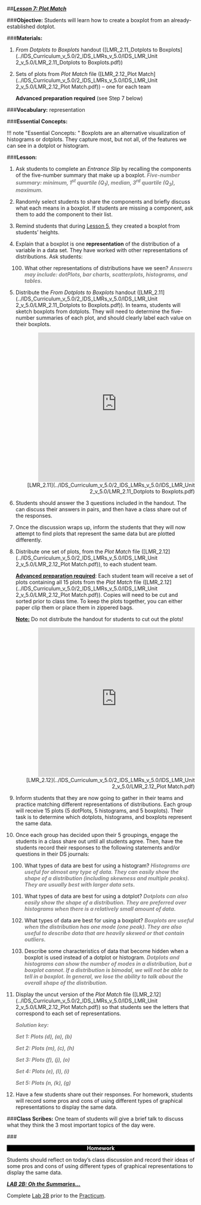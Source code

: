##***<u>Lesson 7: Plot Match</u>***

###**Objective:**
Students will learn how to create a boxplot from an already-established dotplot.

###**Materials:**
1. *From Dotplots to Boxplots* handout ([LMR_2.11_Dotplots to Boxplots](../IDS_Curriculum_v_5.0/2_IDS_LMRs_v_5.0/IDS_LMR_Unit 2_v_5.0/LMR_2.11_Dotplots to Boxplots.pdf))

2. Sets of plots from *Plot Match* file ([LMR_2.12_Plot Match](../IDS_Curriculum_v_5.0/2_IDS_LMRs_v_5.0/IDS_LMR_Unit 2_v_5.0/LMR_2.12_Plot Match.pdf)) – one for each team

    **Advanced preparation required** (see Step 7 below)

###**Vocabulary:**
representation

###**Essential Concepts:**

!!! note "Essential Concepts: "
    Boxplots are an alternative visualization of histograms or dotplots. They capture
    most, but not all, of the features we can see in a dotplot or histogram.

###**Lesson:**
1. Ask students to complete an *Entrance Slip* by recalling the components of the five-number
summary that make up a boxplot. <span style="color:grey">***Five-number summary: minimum, 1<sup>st</sup> quartile (Q<sub>1</sub>), median,
3<sup>rd</sup> quartile (Q<sub>3</sub>), maximum.***</span>

2. Randomly select students to share the components and briefly discuss what each means in a
boxplot. If students are missing a component, ask them to add the component to their list.

3. Remind students that during [Lesson 5](lesson5.md), they created a boxplot from students’ heights.

4. Explain that a boxplot is one **representation** of the distribution of a variable in a data set. They
have worked with other representations of distributions. Ask students:
    
    100. What other representations of distributions have we seen? <span style="color:grey">***Answers may include:
    dotPlots, bar charts, scatterplots, histograms, and tables.***</span>

5. Distribute the *From Dotplots to Boxplots* handout ([LMR_2.11](../IDS_Curriculum_v_5.0/2_IDS_LMRs_v_5.0/IDS_LMR_Unit 2_v_5.0/LMR_2.11_Dotplots to Boxplots.pdf)). In teams, students will sketch
boxplots from dotplots. They will need to determine the five-number summaries of each plot, and
should clearly label each value on their boxplots.
<div align="right"><iframe src="https://docs.google.com/viewerng/viewer?url=https://stemc.idsucla.org/IDS_Curriculum_v_5.0_preview/2_IDS_LMRs_v_5.0/IDS_LMR_Unit 2_v_5.0/LMR_2.11_Dotplots to Boxplots.pdf&embedded=true" style=" width:420px;height:400px;" frameborder="0"></iframe><br>[LMR_2.11](../IDS_Curriculum_v_5.0/2_IDS_LMRs_v_5.0/IDS_LMR_Unit 2_v_5.0/LMR_2.11_Dotplots to Boxplots.pdf)</div>

6. Students should answer the 3 questions included in the handout. The can discuss their answers
in pairs, and then have a class share out of the responses.

7. Once the discussion wraps up, inform the students that they will now attempt to find plots that
represent the same data but are plotted differently.

8. Distribute one set of plots, from the *Plot Match* file ([LMR_2.12](../IDS_Curriculum_v_5.0/2_IDS_LMRs_v_5.0/IDS_LMR_Unit 2_v_5.0/LMR_2.12_Plot Match.pdf)), to each student team.

    **<u>Advanced preparation required</u>**: Each student team will receive a set of plots containing all 15
    plots from the *Plot Match* file ([LMR_2.12](../IDS_Curriculum_v_5.0/2_IDS_LMRs_v_5.0/IDS_LMR_Unit 2_v_5.0/LMR_2.12_Plot Match.pdf)). Copies will need to be cut and sorted prior to class
    time. To keep the plots together, you can either paper clip them or place them in zippered bags.

    **<u>Note:</u>** Do not distribute the handout for students to cut out the plots!
    <div align="right"><iframe src="https://docs.google.com/viewerng/viewer?url=https://stemc.idsucla.org/IDS_Curriculum_v_5.0_preview/2_IDS_LMRs_v_5.0/IDS_LMR_Unit 2_v_5.0/LMR_2.12_Plot Match.pdf&embedded=true" style=" width:420px;height:400px;" frameborder="0"></iframe><br>[LMR_2.12](../IDS_Curriculum_v_5.0/2_IDS_LMRs_v_5.0/IDS_LMR_Unit 2_v_5.0/LMR_2.12_Plot Match.pdf)</div>

9. Inform students that they are now going to gather in their teams and practice matching different
representations of distributions. Each group will receive 15 plots (5 dotPlots, 5 histograms, and 5
boxplots). Their task is to determine which dotplots, histograms, and boxplots represent the same
data.

10. Once each group has decided upon their 5 groupings, engage the students in a class share out
until all students agree. Then, have the students record their responses to the following
statements and/or questions in their DS journals:

    100. What types of data are best for using a histogram? <span style="color:grey">***Histograms are useful for almost
    any type of data. They can easily show the shape of a distribution (including
    skewness and multiple peaks). They are usually best with larger data sets.***</span>
    
    100. What types of data are best for using a dotplot? <span style="color:grey">***Dotplots can also easily show the
    shape of a distribution. They are preferred over histograms when there is a
    relatively small amount of data.***</span>
    
    100. What types of data are best for using a boxplot? <span style="color:grey">***Boxplots are useful when the
    distribution has one mode (one peak). They are also useful to describe data that
    are heavily skewed or that contain outliers.***</span>
    
    100. Describe some characteristics of data that become hidden when a boxplot is used
    instead of a dotplot or histogram. <span style="color:grey">***Dotplots and histograms can show the number of
    modes in a distribution, but a boxplot cannot. If a distribution is bimodal, we will
    not be able to tell in a boxplot. In general, we lose the ability to talk about the
    overall shape of the distribution.***</span>

11. Display the uncut version of the *Plot Match* file ([LMR_2.12](../IDS_Curriculum_v_5.0/2_IDS_LMRs_v_5.0/IDS_LMR_Unit 2_v_5.0/LMR_2.12_Plot Match.pdf)) so that students see the letters that
correspond to each set of representations.

    <span style="color:grey">***Solution key:***</span>

    <span style="color:grey">***Set 1: Plots (d), (a), (b)***</span>

    <span style="color:grey">***Set 2: Plots (m), (c), (h)***</span>

    <span style="color:grey">***Set 3: Plots (f), (j), (o)***</span>

    <span style="color:grey">***Set 4: Plots (e), (l), (i)***</span>

    <span style="color:grey">***Set 5: Plots (n, (k), (g)***</span>

12. Have a few students share out their responses. For homework, students will record some pros
and cons of using different types of graphical representations to display the same data.

###**Class Scribes:**
One team of students will give a brief talk to discuss what they think the 3 most important topics of the
day were.

###<p style="background: black; color: white; text-align: center;">**Homework**</p>
Students should reflect on today’s class discussion and record their ideas of some pros and cons of using
different types of graphical representations to display the same data.

[<u>***LAB 2B: Oh the Summaries…***</u>](lab2b.md)

Complete [Lab 2B](lab2b.md) prior to the [Practicum](practicum1.md).